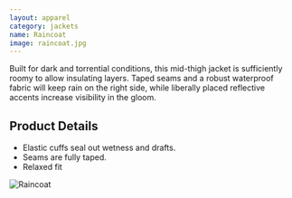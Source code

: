 ```yaml
---
layout: apparel
category: jackets
name: Raincoat
image: raincoat.jpg
---
```


Built for dark and torrential conditions, this mid-thigh jacket is sufficiently roomy to allow insulating layers. Taped seams and a robust waterproof fabric will keep rain on the right side, while liberally placed reflective accents increase visibility in the gloom.

## Product Details

- Elastic cuffs seal out wetness and drafts.
- Seams are fully taped.
- Relaxed fit

![Raincoat](http://images.mec.ca/fluid/customers/c822/5024-084/generated/5024-084_YLW00_view1_1000x1000.jpg)

